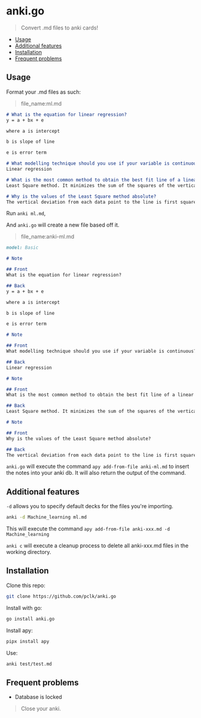 # anki.go

> Convert .md files to anki cards!
<!--toc:start-->
- [Usage](#usage)
- [Additional features](#additional-features)
- [Installation](#installation)
- [Frequent problems](#frequent-problems)
<!--toc:end-->

## Usage

Format your .md files as such:

> file_name:ml.md
```md
# What is the equation for linear regression?
y = a + bx + e 

where a is intercept

b is slope of line 

e is error term

# What modelling technique should you use if your variable is continuous?
Linear regression

# What is the most common method to obtain the best fit line of a linear regression?
Least Square method. It minimizes the sum of the squares of the vertical deviation from each data point to the line.

# Why is the values of the Least Square method absolute?
The vertical deviation from each data point to the line is first squared, which turns negative into positive values.
```
Run `anki ml.md`,

And `anki.go` will create a new file based off it.

> file_name:anki-ml.md
```md
model: Basic

# Note

## Front
What is the equation for linear regression?

## Back
y = a + bx + e 

where a is intercept

b is slope of line 

e is error term

# Note

## Front
What modelling technique should you use if your variable is continuous?

## Back
Linear regression

# Note

## Front
What is the most common method to obtain the best fit line of a linear regression?

## Back
Least Square method. It minimizes the sum of the squares of the vertical deviation from each data point to the line.

# Note

## Front
Why is the values of the Least Square method absolute?

## Back
The vertical deviation from each data point to the line is first squared, which turns negative into positive values.
```

`anki.go` will execute the command `apy add-from-file anki-ml.md` to insert the notes into your anki db. It will also return the output of the command.

## Additional features
`-d` allows you to specify default decks for the files you're importing.
```sh
anki -d Machine_learning ml.md 
```
This will execute the command `apy add-from-file anki-xxx.md -d Machine_learning`

`anki c` will execute a cleanup process to delete all anki-xxx.md files in the working directory.

## Installation
Clone this repo:
```sh
git clone https://github.com/pclk/anki.go
```
Install with go:
```sh 
go install anki.go
```
Install apy:
```sh
pipx install apy
```
Use:
```sh 
anki test/test.md
```

## Frequent problems
- Database is locked
> Close your anki.
